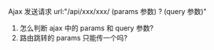 Ajax 发送请求
url:"/api/xxx/xxx/ (params 参数) ? (query 参数)"

1. 怎么判断 ajax 中的 params 和 query 参数?
2. 路由跳转的 params 只能传一个吗?
